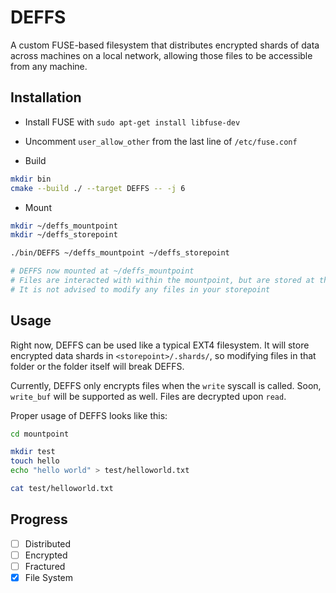 # DEFFS
A custom FUSE-based filesystem that distributes encrypted shards of data across
machines on a local network, allowing those files to be accessible from any
machine.

## Installation
- Install FUSE with `sudo apt-get install libfuse-dev`

- Uncomment `user_allow_other` from the last line of `/etc/fuse.conf`

- Build

```bash
mkdir bin
cmake --build ./ --target DEFFS -- -j 6
```

- Mount

```bash
mkdir ~/deffs_mountpoint
mkdir ~/deffs_storepoint

./bin/DEFFS ~/deffs_mountpoint ~/deffs_storepoint

# DEFFS now mounted at ~/deffs_mountpoint
# Files are interacted with within the mountpoint, but are stored at the storepoint
# It is not advised to modify any files in your storepoint
```

## Usage
Right now, DEFFS can be used like a typical EXT4 filesystem. It will store
encrypted data shards in `<storepoint>/.shards/`, so modifying files in that
folder or the folder itself will break DEFFS.

Currently, DEFFS only encrypts files when the `write` syscall is called. Soon,
`write_buf` will be supported as well. Files are decrypted upon `read`.

Proper usage of DEFFS looks like this:

```bash
cd mountpoint

mkdir test
touch hello
echo "hello world" > test/helloworld.txt

cat test/helloworld.txt
```

## Progress
- [ ] Distributed
- [ ] Encrypted
- [ ] Fractured
- [x] File System

